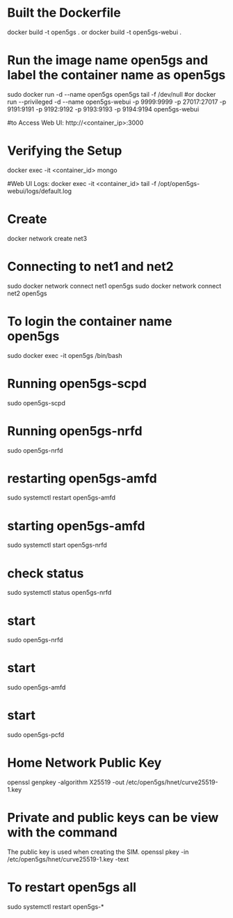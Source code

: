 # Built the Dockerfile
docker build -t open5gs .
or
docker build -t open5gs-webui .


# Run the image name open5gs and label the container name as open5gs
sudo docker run -d --name open5gs open5gs tail -f /dev/null
#or
docker run --privileged -d --name open5gs-webui -p 9999:9999 -p 27017:27017 -p 9191:9191 -p 9192:9192 -p 9193:9193 -p 9194:9194 open5gs-webui

#to Access Web UI:
http://<container_ip>:3000

# Verifying the Setup
docker exec -it <container_id> mongo

#Web UI Logs:
docker exec -it <container_id> tail -f /opt/open5gs-webui/logs/default.log


# Create
docker network create net3

# Connecting to net1 and net2
sudo docker network connect net1 open5gs
sudo docker network connect net2 open5gs

# To login the container name open5gs
sudo docker exec -it open5gs /bin/bash

# Running open5gs-scpd
sudo open5gs-scpd

# Running open5gs-nrfd
sudo open5gs-nrfd

# restarting open5gs-amfd
sudo systemctl restart open5gs-amfd

# starting open5gs-amfd
sudo systemctl start open5gs-nrfd

# check status
sudo systemctl status open5gs-nrfd

# start
sudo open5gs-nrfd

# start
sudo open5gs-amfd

# start
sudo open5gs-pcfd

# Home Network Public Key
openssl genpkey -algorithm X25519 -out /etc/open5gs/hnet/curve25519-1.key

# Private and public keys can be view with the command
The public key is used when creating the SIM.
openssl pkey -in /etc/open5gs/hnet/curve25519-1.key -text

# To restart open5gs all
sudo systemctl restart open5gs-*

